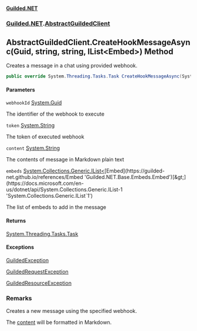 
#### [Guilded.NET](Guilded_NET 'Guilded.NET')
### [Guilded.NET](Guilded_NET#Guilded_NET 'Guilded.NET').[AbstractGuildedClient](AbstractGuildedClient 'Guilded.NET.AbstractGuildedClient')
## AbstractGuildedClient.CreateHookMessageAsync(Guid, string, string, IList&lt;Embed&gt;) Method

Creates a message in a chat using provided webhook.
```csharp
public override System.Threading.Tasks.Task CreateHookMessageAsync(System.Guid webhookId, string token, string content, System.Collections.Generic.IList<Guilded.NET.Base.Embeds.Embed> embeds);
```

#### Parameters

<a name='Guilded_NET_AbstractGuildedClient_CreateHookMessageAsync(System_Guid_string_string_System_Collections_Generic_IList_Guilded_NET_Base_Embeds_Embed_)_webhookId'></a>
`webhookId` [System.Guid](https://docs.microsoft.com/en-us/dotnet/api/System.Guid 'System.Guid')

The identifier of the webhook to execute

<a name='Guilded_NET_AbstractGuildedClient_CreateHookMessageAsync(System_Guid_string_string_System_Collections_Generic_IList_Guilded_NET_Base_Embeds_Embed_)_token'></a>
`token` [System.String](https://docs.microsoft.com/en-us/dotnet/api/System.String 'System.String')

The token of executed webhook

<a name='Guilded_NET_AbstractGuildedClient_CreateHookMessageAsync(System_Guid_string_string_System_Collections_Generic_IList_Guilded_NET_Base_Embeds_Embed_)_content'></a>
`content` [System.String](https://docs.microsoft.com/en-us/dotnet/api/System.String 'System.String')

The contents of message in Markdown plain text

<a name='Guilded_NET_AbstractGuildedClient_CreateHookMessageAsync(System_Guid_string_string_System_Collections_Generic_IList_Guilded_NET_Base_Embeds_Embed_)_embeds'></a>
`embeds` [System.Collections.Generic.IList&lt;](https://docs.microsoft.com/en-us/dotnet/api/System.Collections.Generic.IList-1 'System.Collections.Generic.IList`1')[Embed](https://guilded-net.github.io/references/Embed 'Guilded.NET.Base.Embeds.Embed')[&gt;](https://docs.microsoft.com/en-us/dotnet/api/System.Collections.Generic.IList-1 'System.Collections.Generic.IList`1')

The list of embeds to add in the message


#### Returns
[System.Threading.Tasks.Task](https://docs.microsoft.com/en-us/dotnet/api/System.Threading.Tasks.Task 'System.Threading.Tasks.Task')


#### Exceptions

[GuildedException](https://guilded-net.github.io/references/GuildedException 'Guilded.NET.Base.GuildedException')

[GuildedRequestException](https://guilded-net.github.io/references/GuildedRequestException 'Guilded.NET.Base.GuildedRequestException')

[GuildedResourceException](https://guilded-net.github.io/references/GuildedResourceException 'Guilded.NET.Base.GuildedResourceException')

### Remarks
  
Creates a new message using the specified webhook.  
  
The [content](AbstractGuildedClient_CreateHookMessageAsync(Guid_string_string_IList_Embed_)#Guilded_NET_AbstractGuildedClient_CreateHookMessageAsync(System_Guid_string_string_System_Collections_Generic_IList_Guilded_NET_Base_Embeds_Embed_)_content 'Guilded.NET.AbstractGuildedClient.CreateHookMessageAsync(System.Guid, string, string, System.Collections.Generic.IList&lt;Guilded.NET.Base.Embeds.Embed&gt;).content') will be formatted in Markdown.